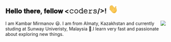 <h2> 𝐇𝐞𝐥𝐥𝐨 𝐭𝐡𝐞𝐫𝐞, 𝐟𝐞𝐥𝐥𝐨𝐰 <𝚌𝚘𝚍𝚎𝚛𝚜/>! <img src="https://raw.githubusercontent.com/ABSphreak/ABSphreak/master/gifs/Hi.gif" width="30px"></h2>

<img align='right' src='https://media1.giphy.com/media/YQitE4YNQNahy/giphy-downsized-medium.gif'>

I am Kambar Mirmanov 😃. I am from Almaty, Kazakhstan and currently studing at Sunway Univeristy, Malaysia 🏫.I learn very fast and passionate about exploring new things.
